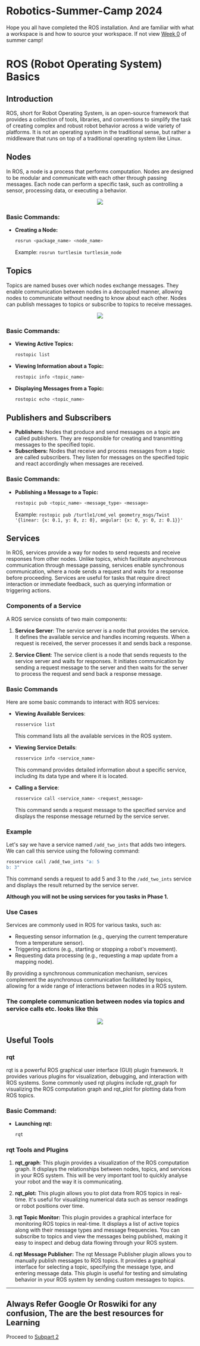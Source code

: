 <p align="center"> <h1>Robotics-Summer-Camp 2024</h1> </p>

Hope you all have completed the ROS installation. And are familiar with what a workspace is and how to source your workspace. If not view [Week 0](https://github.com/Robotics-Club-IIT-BHU/Robotics-Camp-2024/tree/week-1/Robo_Summer_camp_24-Week0) of summer camp!

# ROS (Robot Operating System) Basics

## Introduction
ROS, short for Robot Operating System, is an open-source framework that provides a collection of tools, libraries, and conventions to simplify the task of creating complex and robust robot behavior across a wide variety of platforms. It is not an operating system in the traditional sense, but rather a middleware that runs on top of a traditional operating system like Linux.

## Nodes
In ROS, a node is a process that performs computation. Nodes are designed to be modular and communicate with each other through passing messages. Each node can perform a specific task, such as controlling a sensor, processing data, or executing a behavior.
<p align="center">
<img src="ros101.png"></p>

### Basic Commands:
- **Creating a Node:**
  ```bash
  rosrun <package_name> <node_name>
  ```
  Example: `rosrun turtlesim turtlesim_node`

## Topics
Topics are named buses over which nodes exchange messages. They enable communication between nodes in a decoupled manner, allowing nodes to communicate without needing to know about each other. Nodes can publish messages to topics or subscribe to topics to receive messages.

<p align="center">
<img src="ros_master_communication_topics.png"></p>

### Basic Commands:
- **Viewing Active Topics:**
  ```bash
  rostopic list
  ```
- **Viewing Information about a Topic:**
  ```bash
  rostopic info <topic_name>
  ```
- **Displaying Messages from a Topic:**
  ```bash
  rostopic echo <topic_name>
  ```

## Publishers and Subscribers
- **Publishers:** Nodes that produce and send messages on a topic are called publishers. They are responsible for creating and transmitting messages to the specified topic.
- **Subscribers:** Nodes that receive and process messages from a topic are called subscribers. They listen for messages on the specified topic and react accordingly when messages are received.

### Basic Commands:
- **Publishing a Message to a Topic:**
  ```bash
  rostopic pub <topic_name> <message_type> <message>
  ```
  Example: `rostopic pub /turtle1/cmd_vel geometry_msgs/Twist '{linear: {x: 0.1, y: 0, z: 0}, angular: {x: 0, y: 0, z: 0.1}}'`

## Services

In ROS, services provide a way for nodes to send requests and receive responses from other nodes. Unlike topics, which facilitate asynchronous communication through message passing, services enable synchronous communication, where a node sends a request and waits for a response before proceeding. Services are useful for tasks that require direct interaction or immediate feedback, such as querying information or triggering actions.

### Components of a Service

A ROS service consists of two main components:

1. **Service Server**: The service server is a node that provides the service. It defines the available service and handles incoming requests. When a request is received, the server processes it and sends back a response.

2. **Service Client**: The service client is a node that sends requests to the service server and waits for responses. It initiates communication by sending a request message to the server and then waits for the server to process the request and send back a response message.

### Basic Commands

Here are some basic commands to interact with ROS services:

- **Viewing Available Services**:
  ```bash
  rosservice list
  ```
  This command lists all the available services in the ROS system.

- **Viewing Service Details**:
  ```bash
  rosservice info <service_name>
  ```
  This command provides detailed information about a specific service, including its data type and where it is located.

- **Calling a Service**:
  ```bash
  rosservice call <service_name> <request_message>
  ```
  This command sends a request message to the specified service and displays the response message returned by the service server.

### Example

Let's say we have a service named `/add_two_ints` that adds two integers. We can call this service using the following command:

```bash
rosservice call /add_two_ints "a: 5
b: 3"
```

This command sends a request to add 5 and 3 to the `/add_two_ints` service and displays the result returned by the service server.

**Although you will not be using services for you tasks in Phase 1.**

### Use Cases

Services are commonly used in ROS for various tasks, such as:

- Requesting sensor information (e.g., querying the current temperature from a temperature sensor).
- Triggering actions (e.g., starting or stopping a robot's movement).
- Requesting data processing (e.g., requesting a map update from a mapping node).

By providing a synchronous communication mechanism, services complement the asynchronous communication facilitated by topics, allowing for a wide range of interactions between nodes in a ROS system.


### **The complete communication between nodes via topics and service calls etc. looks like this**

<p align="center"><img src="Nodes-TopicandService.gif"> </p>    

## Useful Tools
### rqt
rqt is a powerful ROS graphical user interface (GUI) plugin framework. It provides various plugins for visualization, debugging, and interaction with ROS systems. Some commonly used rqt plugins include rqt_graph for visualizing the ROS computation graph and rqt_plot for plotting data from ROS topics.

### Basic Command:
- **Launching rqt:**
  ```bash
  rqt
  ```

### rqt Tools and Plugins

1. **rqt_graph**: This plugin provides a visualization of the ROS computation graph. It displays the relationships between nodes, topics, and services in your ROS system.
This will be very important tool to quickly analyse your robot and the way it is communicating. 


2. **rqt_plot:** This plugin allows you to plot data from ROS topics in real-time. It's useful for visualizing numerical data such as sensor readings or robot positions over time.

3. **rqt Topic Monitor:** This plugin provides a graphical interface for monitoring ROS topics in real-time. It displays a list of active topics along with their message types and message frequencies. You can subscribe to topics and view the messages being published, making it easy to inspect and debug data flowing through your ROS system.

4. **rqt Message Publisher:** The rqt Message Publisher plugin allows you to manually publish messages to ROS topics. It provides a graphical interface for selecting a topic, specifying the message type, and entering message data. This plugin is useful for testing and simulating behavior in your ROS system by sending custom messages to topics.


---

## Always Refer Google Or Roswiki for any confusion, The are the best resources for Learning

Proceed to [Subpart 2](/Robo_Summer_camp_24-Week1/subpart2/subpart2.md)